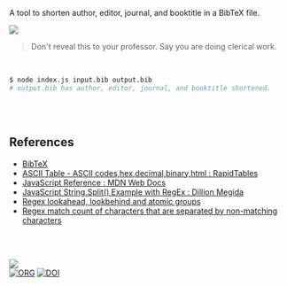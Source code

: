 A tool to shorten author, editor, journal, and booktitle in a BibTeX file.

![](https://i.imgur.com/VaudKyG.jpg)

> Don't reveal this to your professor. Say you are doing clerical work.

<br>


```bash
$ node index.js input.bib output.bib
# output.bib has author, editor, journal, and booktitle shortened.
```

<br>
<br>


## References

- [BibTeX](https://en.wikipedia.org/wiki/BibTeX)
- [ASCII Table - ASCII codes,hex,decimal,binary,html : RapidTables](https://www.rapidtables.com/code/text/ascii-table.html)
- [JavaScript Reference : MDN Web Docs](https://developer.mozilla.org/en-US/docs/Web/JavaScript/Reference)
- [JavaScript String.Split() Example with RegEx : Dillion Megida](https://www.freecodecamp.org/news/javascript-string-split-example-with-regex/)
- [Regex lookahead, lookbehind and atomic groups](https://stackoverflow.com/q/2973436/1413259)
- [Regex match count of characters that are separated by non-matching characters](https://stackoverflow.com/q/18144868/1413259)

<br>
<br>


[![](https://img.youtube.com/vi/c_X4ussIPfs/maxresdefault.jpg)](https://www.youtube.com/watch?v=c_X4ussIPfs)<br>
[![ORG](https://img.shields.io/badge/org-javascriptf-green?logo=Org)](https://javascriptf.github.io)
[![DOI](https://zenodo.org/badge/645482595.svg)](https://zenodo.org/badge/latestdoi/645482595)
